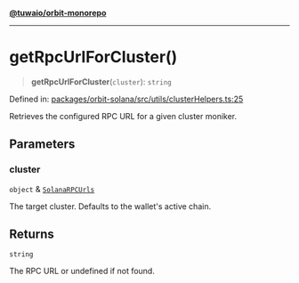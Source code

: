 [**@tuwaio/orbit-monorepo**](../../../README.md)

***

# getRpcUrlForCluster()

> **getRpcUrlForCluster**(`cluster`): `string`

Defined in: [packages/orbit-solana/src/utils/clusterHelpers.ts:25](https://github.com/TuwaIO/orbit/blob/963519ff7917fc3b8cdb18a785e096a79ac29516/packages/orbit-solana/src/utils/clusterHelpers.ts#L25)

Retrieves the configured RPC URL for a given cluster moniker.

## Parameters

### cluster

`object` & [`SolanaRPCUrls`](../type-aliases/SolanaRPCUrls.md)

The target cluster. Defaults to the wallet's active chain.

## Returns

`string`

The RPC URL or undefined if not found.
